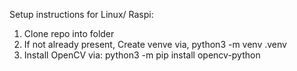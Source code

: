 Setup instructions for Linux/ Raspi:
1. Clone repo into folder
2. If not already present, Create venve via, python3 -m venv .venv
3. Install OpenCV via: python3 -m pip install opencv-python
